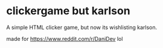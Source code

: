 # clickergame but karlson
A simple HTML clicker game, but now its wishlisting karlson.

made for https://www.reddit.com/r/DaniDev lol
